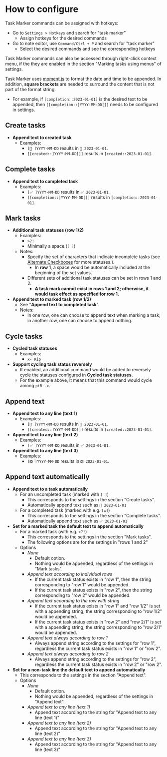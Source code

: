 # How to configure

Task Marker commands can be assigned with hotkeys:

- Go to `Settings > Hotkeys` and search for "task marker"
    - Assign hotkeys for the desired commands
- Go to note editor, use `Command/Ctrl + P` and search for "task marker"
    - Select the desired commands and see the corresponding hotkeys

Task Marker commands can also be accessed through right-click context menu, if the they are enabled in the section "Marking tasks using menus" of settings.

Task Marker uses [moment.js](https://momentjs.com/docs/#/displaying/format/) to format the date and time to be appended. In addition, **square brackets** are needed to surround the content that is not part of the format string.

- For example, if `[completion::2023-01-01]` is the desired text to be appended, then `[[completion::]YYYY-MM-DD[]]` needs to be configured in settings.

## Create tasks

- **Append text to created task**
    - Examples:
        - `[📝 ]YYYY-MM-DD` results in `📝 2023-01-01`.
        - `[[created::]YYYY-MM-DD[]]` results in `[created::2023-01-01]`.

## Complete tasks

- **Append text to completed task**
    - Examples:
        - `[✅ ]YYYY-MM-DD` results in `✅ 2023-01-01`.
        - `[[completion::]YYYY-MM-DD[]]` results in `[completion::2023-01-01]`.

## Mark tasks

- **Additional task statuses (row 1/2)**
    - Examples:
        - `>?!`
        - Minimally a space (`[ ]`)
    - Notes:
        - Specify the set of characters that indicate incomplete tasks (see [Alternate Checkboxes](https://github.com/SlRvb/Obsidian--ITS-Theme/blob/main/Guide/Alternate-Checkboxes.md) for more statuses.).
            - In **row 1**, a space would be automatically included at the beginning of the set values.
        - Different sets of additional task statuses can be set in rows 1 and 2.
            - **A task mark cannot exist in rows 1 and 2; otherwise, it would task effect as specified for row 1.**
- **Append text to marked task (row 1/2)**
    - See "**Append text to completed task**".
    - Notes:
        - In one row, one can choose to append text when marking a task; in another row, one can choose to append nothing.

## Cycle tasks

- **Cycled task statuses**
    - Examples:
        - `x- Rip`
- **Support cycling task status reversely**
    - If enabled, an additional command would be added to reversely cycle the statuses configured in **Cycled task statuses**.
    - For the example above, it means that this command would cycle among `piR -x`.

## Append text

- **Append text to any line (text 1)**
    - Examples:
        - `[📝 ]YYYY-MM-DD` results in `📝 2023-01-01`.
        - `[[created::]YYYY-MM-DD[]]` results in `[created::2023-01-01]`.
- **Append text to any line (text 2)**
    - Examples:
        - `[✅ ]YYYY-MM-DD` results in `✅ 2023-01-01`.
- **Append text to any line (text 3)**
    - Examples:
        - `[❎ ]YYYY-MM-DD` results in `❎ 2023-01-01`.

## Append text automatically

- **Append text to a task automatically**
    - For an uncompleted task (marked with `[ ]`)
        - This corresponds to the settings in the section "Create tasks".
        - Automatically append text such as `📝 2023-01-01`
    - For a completed task (marked with e.g. `[x]`)
        - This corresponds to the settings in the section "Complete tasks".
        - Automatically append text such as `✅ 2023-01-01`
- **Set for a marked task the default text to append automatically**
    - For a marked task (with e.g. `>?!`)
        - This corresponds to the settings in the section "Mark tasks".
        - The following options are for the settings in "rows 1 and 2"
    - Options
        - *None*
            - Default option.
            - Nothing would be appended, regardless of the settings in "Mark tasks".
        - *Append text according to individual rows*
            - If the current task status exists in "row 1", then the string corresponding to "row 1" would be appended.
            - If the current task status exists in "row 2", then the string corresponding to "row 2" would be appended.
        - *Append text according to the row with string*
            - If the current task status exists in "row 1" and "row 1/2" is set with a appending string, the string corresponding to "row 1/2" would be appended.
            - If the current task status exists in "row 2" and "row 2/1" is set with a appending string, the string corresponding to "row 2/1" would be appended.
        - *Append text always according to row 1*
            - Always append string according to the settings for "row 1", regardless the current task status exists in "row 1" or "row 2".
        - *Append text always according to row 2*
            - Always append string according to the settings for "row 2", regardless the current task status exists in "row 2" or "row 2".
- **Set for a non-task line the default text to append automatically**
    - This corresponds to the settings in the section "Append text".
    - Options
        - *None*
            - Default option.
            - Nothing would be appended, regardless of the settings in "Append text".
        - *Append text to any line (text 1)*
            - Append text according to the string for "Append text to any line (text 1)"
        - *Append text to any line (text 2)*
            - Append text according to the string for "Append text to any line (text 2)"
        - *Append text to any line (text 3)*
            - Append text according to the string for "Append text to any line (text 3)"
